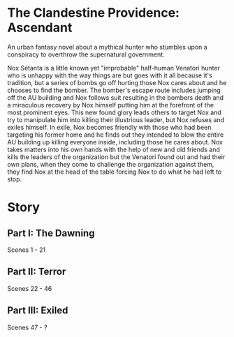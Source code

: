 # The Clandestine Providence: Ascendant

An urban fantasy novel about a mythical hunter who stumbles upon a conspiracy to overthrow the supernatural government.

Nox Sétanta is a little known yet "improbable" half-human Venatori hunter who is unhappy with the way things are but goes with it all because it's tradition, but a series of bombs go off hurting those Nox cares about and he chooses to find the bomber. The bomber's escape route includes jumping off the AU building and Nox follows suit resulting in the bombers death and a miraculous recovery by Nox himself putting him at the forefront of the most prominent eyes.  This new found glory leads others to target Nox and try to manipulate him into killing their illustrious leader, but Nox refuses and exiles himself. In exile, Nox becomes friendly with those who had been targeting his former home and he finds out they intended to blow the entire AU building up killing everyone inside, including those he cares about. Nox takes matters into his own hands with the help of new and old friends and kills the leaders of the organization but the Venatori found out and had their own plans, when they come to challenge the organization against them, they find Nox at the head of the table forcing Nox to do what he had left to stop.

# Story

## Part I: The Dawning

Scenes 1 - 21

## Part II: Terror

Scenes 22 - 46

## Part III: Exiled

Scenes 47 - ?


